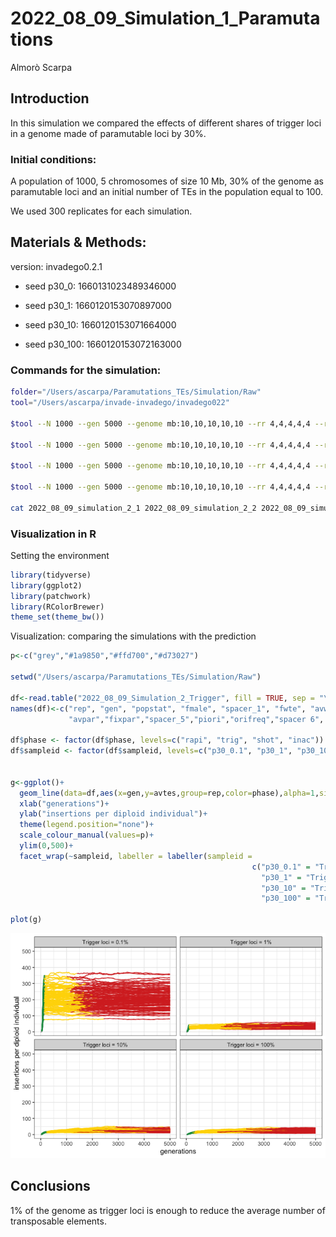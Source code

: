 2022_08_09_Simulation_1\_Paramutations
================
Almorò Scarpa

## Introduction

In this simulation we compared the effects of different shares of
trigger loci in a genome made of paramutable loci by 30%.

### Initial conditions:

A population of 1000, 5 chromosomes of size 10 Mb, 30% of the genome as
paramutable loci and an initial number of TEs in the population equal to
100.

We used 300 replicates for each simulation.

## Materials & Methods:

version: invadego0.2.1

-   seed p30_0: 1660131023489346000

-   seed p30_1: 1660120153070897000

-   seed p30_10: 1660120153071664000

-   seed p30_100: 1660120153072163000

### Commands for the simulation:

``` bash
folder="/Users/ascarpa/Paramutations_TEs/Simulation/Raw"
tool="/Users/ascarpa/invade-invadego/invadego022"

$tool --N 1000 --gen 5000 --genome mb:10,10,10,10,10 --rr 4,4,4,4,4 --rep 100 --u 0.1 --basepop 100 --paramutation 10:1,3,5 --trigger 1000:1 --steps 20 --sampleid p30_0.1 > $folder/2022_08_09_simulation_2_1

$tool --N 1000 --gen 5000 --genome mb:10,10,10,10,10 --rr 4,4,4,4,4 --rep 100 --u 0.1 --basepop 100 --paramutation 10:1,3,5 --trigger 100:1 --steps 20 --sampleid p30_1 > $folder/2022_08_09_simulation_2_2

$tool --N 1000 --gen 5000 --genome mb:10,10,10,10,10 --rr 4,4,4,4,4 --rep 100 --u 0.1 --basepop 100 --paramutation 10:1,3,5 --trigger 10:1 --steps 20 --sampleid p30_10 > $folder/2022_08_09_simulation_2_3

$tool --N 1000 --gen 5000 --genome mb:10,10,10,10,10 --rr 4,4,4,4,4 --rep 100 --u 0.1 --basepop 100 --paramutation 10:1,3,5 --trigger 1:0 --steps 20 --sampleid p30_100 > $folder/2022_08_09_simulation_2_4

cat 2022_08_09_simulation_2_1 2022_08_09_simulation_2_2 2022_08_09_simulation_2_3 2022_08_09_simulation_2_4 |grep -v "^Invade"|grep -v "^#" > 2022_08_09_Simulation_2_Trigger
```

### Visualization in R

Setting the environment

``` r
library(tidyverse)
library(ggplot2)
library(patchwork)
library(RColorBrewer)
theme_set(theme_bw())
```

Visualization: comparing the simulations with the prediction

``` r
p<-c("grey","#1a9850","#ffd700","#d73027")

setwd("/Users/ascarpa/Paramutations_TEs/Simulation/Raw")

df<-read.table("2022_08_09_Simulation_2_Trigger", fill = TRUE, sep = "\t")
names(df)<-c("rep", "gen", "popstat", "fmale", "spacer_1", "fwte", "avw", "avtes", "avpopfreq", "fixed","spacer_2","phase","fwpirna","spacer_3","fwcli","avcli","fixcli","spacer_4","fwpar_yespi","fwpar_nopi",
             "avpar","fixpar","spacer_5","piori","orifreq","spacer 6", "sampleid")

df$phase <- factor(df$phase, levels=c("rapi", "trig", "shot", "inac"))
df$sampleid <- factor(df$sampleid, levels=c("p30_0.1", "p30_1", "p30_10","p30_100"))


g<-ggplot()+
  geom_line(data=df,aes(x=gen,y=avtes,group=rep,color=phase),alpha=1,size=0.7)+
  xlab("generations")+
  ylab("insertions per diploid individual")+
  theme(legend.position="none")+
  scale_colour_manual(values=p)+
  ylim(0,500)+
  facet_wrap(~sampleid, labeller = labeller(sampleid = 
                                                      c("p30_0.1" = "Trigger loci = 0.1%",
                                                        "p30_1" = "Trigger loci = 1%",
                                                        "p30_10" = "Trigger loci = 10%",
                                                        "p30_100" = "Trigger loci = 100%")))

plot(g)
```

![](2022_08_09_Simulation_2_Trigger_files/figure-gfm/unnamed-chunk-3-1.png)<!-- -->

## Conclusions

1% of the genome as trigger loci is enough to reduce the average number
of transposable elements.
